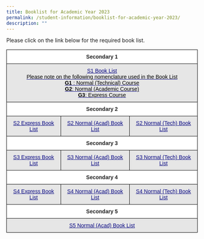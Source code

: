 ```yaml
---
title: Booklist for Academic Year 2023
permalink: /student-information/booklist-for-academic-year-2023/
description: ""
---
```

Please click on the link below for the required book list.

<style type="text/css">
.tg  {border-collapse:collapse;border-spacing:0;}
.tg td{border-color:black;border-style:solid;border-width:1px;font-family:Arial, sans-serif;font-size:14px;
  overflow:hidden;padding:10px 5px;word-break:normal;}
.tg th{border-color:black;border-style:solid;border-width:1px;font-family:Arial, sans-serif;font-size:14px;
  font-weight:normal;overflow:hidden;padding:10px 5px;word-break:normal;}
.tg .tg-hdwk{background-color:#E6E6E6;color:#060681;text-align:center;text-decoration:underline;vertical-align:top}
.tg .tg-4ufn{background-color:#FFF;color:#222;font-weight:bold;text-align:center;vertical-align:top}
</style>
<table class="tg">
<thead>
  <tr>
    <th class="tg-4ufn" colspan="3"><span style="font-weight:bold">Secondary 1</span></th>
  </tr>
</thead>
<tbody>
  <tr>
    <td class="tg-hdwk" colspan="3"><a href="/files/Meridian-Secondary-School-Booklist-2023-S1.pdf" target="_blank" rel="noopener noreferrer"><span style="text-decoration:underline;color:#060681;background-color:transparent">S1 Book List</span></a><br><span style="color:#000">Please note on the following nomenclature used in the Book List</span><br><span style="font-weight:bold;color:#000">G1</span><span style="color:#000"> : Normal (Technical) Course</span><br><span style="font-weight:bold;color:#000">G2</span><span style="color:#000">: Normal (Academic Course)</span><br><span style="font-weight:bold;color:#000">G3</span><span style="color:#000">: Express Course</span></td>
  </tr>
  <tr>
    <td class="tg-4ufn" colspan="3"><span style="font-weight:bold">Secondary 2</span></td>
  </tr>
  <tr>
    <td class="tg-hdwk"><a href="/files/Meridian-Secondary-School-Booklist-2023-2E.pdf"><span style="text-decoration:underline;color:#060681;background-color:transparent">S2 Express Book List</span></a></td>
    <td class="tg-hdwk"><a href="/files/Meridian-Secondary-School-Booklist-2023-2NA.pdf"><span style="text-decoration:underline;color:#060681;background-color:transparent">S2 Normal (Acad) Book List</span></a></td>
    <td class="tg-hdwk"><a href="/files/Meridian-Secondary-School-Booklist-2023-2NT.pdf"><span style="text-decoration:underline;color:#060681;background-color:transparent">S2 Normal (Tech) Book List</span></a></td>
  </tr>
  <tr>
    <td class="tg-4ufn" colspan="3"><span style="font-weight:bold">Secondary 3</span></td>
  </tr>
  <tr>
    <td class="tg-hdwk"><a href="/files/Meridian-Secondary-School-Booklist-2023-3E.pdf"><span style="text-decoration:underline;color:#060681;background-color:transparent">S3 Express Book List</span></a></td>
    <td class="tg-hdwk"><a href="/files/Meridian-Secondary-School-Booklist-2023-3NA.pdf"><span style="text-decoration:underline;color:#060681;background-color:transparent">S3 Normal (Acad) Book List</span></a></td>
    <td class="tg-hdwk"><a href="/files/Meridian-Secondary-School-Booklist-2023-3NT.pdf"><span style="text-decoration:underline;color:#060681;background-color:transparent">S3 Normal (Tech) Book List</span></a></td>
  </tr>
  <tr>
    <td class="tg-4ufn" colspan="3"><span style="font-weight:bold">Secondary 4</span></td>
  </tr>
  <tr>
    <td class="tg-hdwk"><a href="/files/Meridian-Secondary-School-Booklist-2023-4E.pdf"><span style="text-decoration:underline;color:#060681;background-color:transparent">S4 Express Book List</span></a></td>
    <td class="tg-hdwk"><a href="/files/Meridian-Secondary-School-Booklist-2023-4NA.pdf"><span style="text-decoration:underline;color:#060681;background-color:transparent">S4 Normal (Acad) Book List</span></a></td>
    <td class="tg-hdwk"><a href="/files/Meridian-Secondary-School-Booklist-2023-4NT.pdf"><span style="text-decoration:underline;color:#060681;background-color:transparent">S4 Normal (Tech) Book List</span></a></td>
  </tr>
  <tr>
    <td class="tg-4ufn" colspan="3"><span style="font-weight:bold">Secondary 5</span></td>
  </tr>
  <tr>
    <td class="tg-hdwk" colspan="3"><a href="/files/Meridian-Secondary-School-Booklist-2023-5NA.pdf"><span style="text-decoration:underline;color:#060681;background-color:transparent">S5 Normal (Acad) Book List</span></a></td>
  </tr>
</tbody>
</table>